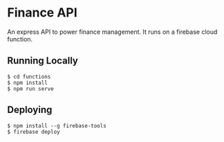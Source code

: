 # Finance API

An express API to power finance management. It runs on a firebase cloud function.

## Running Locally
```
$ cd functions
$ npm install
$ npm run serve
```

## Deploying
```
$ npm install --g firebase-tools
$ firebase deploy
```